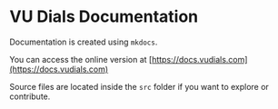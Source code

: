 # VU Dials Documentation

Documentation is created using `mkdocs`.

You can access the online version at [https://docs.vudials.com](https://docs.vudials.com)

Source files are located inside the `src` folder if you want to explore or contribute.
